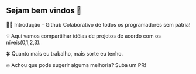 ## Sejam bem vindos 👋



🙋🏾 Introdução - Github Colaborativo de todos os programadores sem pátria!

💡 Aqui vamos compartilhar idéias de projetos de acordo com os níveis(0,1,2,3). 

🍀 Quanto mais eu trabalho, mais sorte eu tenho.

🔥 Achou que pode sugerir alguma melhoria? Suba um PR!

